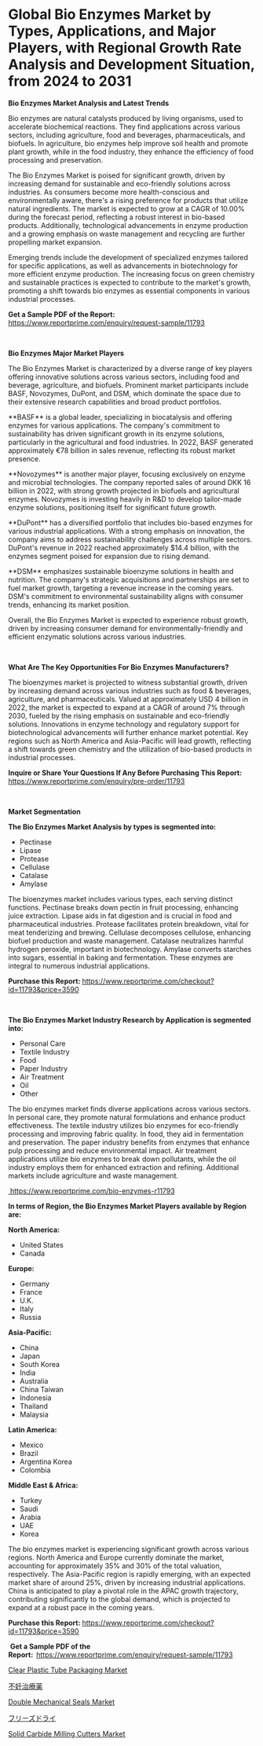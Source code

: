 <p><h1>Global Bio Enzymes Market by Types, Applications, and Major Players, with Regional Growth Rate Analysis and Development Situation, from 2024 to 2031</h1></p><p><strong>Bio Enzymes Market Analysis and Latest Trends</strong></p>
<p><p>Bio enzymes are natural catalysts produced by living organisms, used to accelerate biochemical reactions. They find applications across various sectors, including agriculture, food and beverages, pharmaceuticals, and biofuels. In agriculture, bio enzymes help improve soil health and promote plant growth, while in the food industry, they enhance the efficiency of food processing and preservation.</p><p>The Bio Enzymes Market is poised for significant growth, driven by increasing demand for sustainable and eco-friendly solutions across industries. As consumers become more health-conscious and environmentally aware, there's a rising preference for products that utilize natural ingredients. The market is expected to grow at a CAGR of 10.00% during the forecast period, reflecting a robust interest in bio-based products. Additionally, technological advancements in enzyme production and a growing emphasis on waste management and recycling are further propelling market expansion.</p><p>Emerging trends include the development of specialized enzymes tailored for specific applications, as well as advancements in biotechnology for more efficient enzyme production. The increasing focus on green chemistry and sustainable practices is expected to contribute to the market's growth, promoting a shift towards bio enzymes as essential components in various industrial processes.</p></p>
<p><strong>Get a Sample PDF of the Report:&nbsp;</strong> <a href="https://www.reportprime.com/enquiry/request-sample/11793">https://www.reportprime.com/enquiry/request-sample/11793</a></p>
<p>&nbsp;</p>
<p><strong>Bio Enzymes Major Market Players</strong></p>
<p><p>The Bio Enzymes Market is characterized by a diverse range of key players offering innovative solutions across various sectors, including food and beverage, agriculture, and biofuels. Prominent market participants include BASF, Novozymes, DuPont, and DSM, which dominate the space due to their extensive research capabilities and broad product portfolios.</p><p>**BASF** is a global leader, specializing in biocatalysis and offering enzymes for various applications. The company's commitment to sustainability has driven significant growth in its enzyme solutions, particularly in the agricultural and food industries. In 2022, BASF generated approximately €78 billion in sales revenue, reflecting its robust market presence.</p><p>**Novozymes** is another major player, focusing exclusively on enzyme and microbial technologies. The company reported sales of around DKK 16 billion in 2022, with strong growth projected in biofuels and agricultural enzymes. Novozymes is investing heavily in R&D to develop tailor-made enzyme solutions, positioning itself for significant future growth.</p><p>**DuPont** has a diversified portfolio that includes bio-based enzymes for various industrial applications. With a strong emphasis on innovation, the company aims to address sustainability challenges across multiple sectors. DuPont's revenue in 2022 reached approximately $14.4 billion, with the enzymes segment poised for expansion due to rising demand.</p><p>**DSM** emphasizes sustainable bioenzyme solutions in health and nutrition. The company's strategic acquisitions and partnerships are set to fuel market growth, targeting a revenue increase in the coming years. DSM's commitment to environmental sustainability aligns with consumer trends, enhancing its market position.</p><p>Overall, the Bio Enzymes Market is expected to experience robust growth, driven by increasing consumer demand for environmentally-friendly and efficient enzymatic solutions across various industries.</p></p>
<p>&nbsp;</p>
<p><strong>What Are The Key Opportunities For Bio Enzymes Manufacturers?</strong></p>
<p><p>The bioenzymes market is projected to witness substantial growth, driven by increasing demand across various industries such as food & beverages, agriculture, and pharmaceuticals. Valued at approximately USD 4 billion in 2022, the market is expected to expand at a CAGR of around 7% through 2030, fueled by the rising emphasis on sustainable and eco-friendly solutions. Innovations in enzyme technology and regulatory support for biotechnological advancements will further enhance market potential. Key regions such as North America and Asia-Pacific will lead growth, reflecting a shift towards green chemistry and the utilization of bio-based products in industrial processes.</p></p>
<p><strong>Inquire or Share Your Questions If Any Before Purchasing This Report:</strong> <a href="https://www.reportprime.com/enquiry/pre-order/11793">https://www.reportprime.com/enquiry/pre-order/11793</a></p>
<p>&nbsp;</p>
<p><strong>Market Segmentation</strong></p>
<p><strong>The Bio Enzymes Market Analysis by types is segmented into:</strong></p>
<p><ul><li>Pectinase</li><li>Lipase</li><li>Protease</li><li>Cellulase</li><li>Catalase</li><li>Amylase</li></ul></p>
<p><p>The bioenzymes market includes various types, each serving distinct functions. Pectinase breaks down pectin in fruit processing, enhancing juice extraction. Lipase aids in fat digestion and is crucial in food and pharmaceutical industries. Protease facilitates protein breakdown, vital for meat tenderizing and brewing. Cellulase decomposes cellulose, enhancing biofuel production and waste management. Catalase neutralizes harmful hydrogen peroxide, important in biotechnology. Amylase converts starches into sugars, essential in baking and fermentation. These enzymes are integral to numerous industrial applications.</p></p>
<p><strong>Purchase this Report:&nbsp;</strong><a href="https://www.reportprime.com/checkout?id=11793&price=3590">https://www.reportprime.com/checkout?id=11793&price=3590</a></p>
<p>&nbsp;</p>
<p><strong>The Bio Enzymes Market Industry Research by Application is segmented into:</strong></p>
<p><ul><li>Personal Care</li><li>Textile Industry</li><li>Food</li><li>Paper Industry</li><li>Air Treatment</li><li>Oil</li><li>Other</li></ul></p>
<p><p>The bio enzymes market finds diverse applications across various sectors. In personal care, they promote natural formulations and enhance product effectiveness. The textile industry utilizes bio enzymes for eco-friendly processing and improving fabric quality. In food, they aid in fermentation and preservation. The paper industry benefits from enzymes that enhance pulp processing and reduce environmental impact. Air treatment applications utilize bio enzymes to break down pollutants, while the oil industry employs them for enhanced extraction and refining. Additional markets include agriculture and waste management.</p></p>
<p><a href="https://www.reportprime.com/bio-enzymes-r11793">&nbsp;https://www.reportprime.com/bio-enzymes-r11793</a></p>
<p><strong>In terms of Region, the Bio Enzymes Market Players available by Region are:</strong></p>
<p>
    <p> <strong> North America: </strong>
        <ul>
            <li>United States</li>
            <li>Canada</li>
        </ul>
        </p> 
    <p> <strong> Europe: </strong>
        <ul>
            <li>Germany</li>
            <li>France</li>
            <li>U.K.</li>
            <li>Italy</li>
            <li>Russia</li>
        </ul>
        </p> 
    <p> <strong> Asia-Pacific: </strong>
        <ul>
            <li>China</li>
            <li>Japan</li>
            <li>South Korea</li>
            <li>India</li>
            <li>Australia</li>
            <li>China Taiwan</li>
            <li>Indonesia</li>
            <li>Thailand</li>
            <li>Malaysia</li>
        </ul>
        </p> 
    <p> <strong> Latin America: </strong>
        <ul>
            <li>Mexico</li>
            <li>Brazil</li>
            <li>Argentina Korea</li>
            <li>Colombia</li>
        </ul>
        </p> 
    <p> <strong> Middle East & Africa: </strong>
        <ul>
            <li>Turkey</li>
            <li>Saudi</li>
            <li>Arabia</li>
            <li>UAE</li>
            <li>Korea</li>
        </ul>
    </p>
    </p>
<p><p>The bio enzymes market is experiencing significant growth across various regions. North America and Europe currently dominate the market, accounting for approximately 35% and 30% of the total valuation, respectively. The Asia-Pacific region is rapidly emerging, with an expected market share of around 25%, driven by increasing industrial applications. China is anticipated to play a pivotal role in the APAC growth trajectory, contributing significantly to the global demand, which is projected to expand at a robust pace in the coming years.</p></p>
<p><strong>Purchase this Report: </strong><a href="https://www.reportprime.com/checkout?id=11793&price=3590">https://www.reportprime.com/checkout?id=11793&price=3590</a></p>
<p>&nbsp;<strong>Get a Sample PDF of the Report:&nbsp;&nbsp;</strong><a href="https://www.reportprime.com/enquiry/request-sample/11793">https://www.reportprime.com/enquiry/request-sample/11793</a></p>
<p><strong></strong></p>
<p><p><a href="https://github.com/gulaimolin/Market-Research-Report-List-6/blob/main/clear-plastic-tube-packaging-market.md">Clear Plastic Tube Packaging Market</a></p><p><a href="https://medium.com/@sheilabruen2023/%E4%B8%96%E7%95%8C%E3%81%AE%E4%B8%8D%E5%A6%8A%E6%B2%BB%E7%99%82%E8%96%AC%E7%94%A3%E6%A5%AD-%E7%A8%AE%E9%A1%9E-%E5%BF%9C%E7%94%A8-%E5%B8%82%E5%A0%B4%E3%83%97%E3%83%AC%E3%83%BC%E3%83%A4%E3%83%BC-%E5%9C%B0%E5%9F%9F%E5%88%A5%E6%88%90%E9%95%B7%E5%88%86%E6%9E%90-%E6%9C%AA%E6%9D%A5%E3%81%AE%E3%82%B7%E3%83%8A%E3%83%AA%E3%82%AA-2024%E5%B9%B4-2031%E5%B9%B4-98fffd5d1582">不妊治療薬</a></p><p><a href="https://medium.com/@enosstark/insights-into-the-double-mechanical-seals-industry-market-financial-status-market-size-and-b1e8aded63b9">Double Mechanical Seals Market</a></p><p><a href="https://medium.com/@sheilabruen2023/%E3%83%95%E3%83%AA%E3%83%BC%E3%82%BA%E3%83%89%E3%83%A9%E3%82%A4%E5%B8%82%E5%A0%B4%E3%81%AE%E9%9D%A9%E5%91%BD-2024-2031-%E6%AC%A1%E3%81%AE10%E5%B9%B4%E3%82%92%E5%BD%A2%E6%88%90%E3%81%99%E3%82%8B%E5%B8%82%E5%A0%B4%E5%8B%95%E5%90%91-66337b6733a6">フリーズドライ</a></p><p><a href="https://medium.com/@enosstark/global-perspectives-on-solid-carbide-milling-cutters-market-trends-and-forecast-2024-2031-f88849549ee6">Solid Carbide Milling Cutters Market</a></p></p>